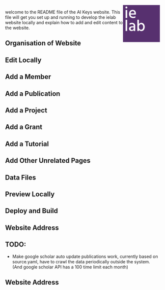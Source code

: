 <img src="images/logos/ielab-page001.png" width="120px" height="120px" style="float: right;">

welcome to the README file of the AI Keys website. This file will get you set up and running to develop the ielab website locally and explain how to add and edit content to the website.

## Organisation of Website

## Edit Locally

## Add a Member

## Add a Publication

## Add a Project

## Add a Grant

## Add a Tutorial

## Add Other Unrelated Pages

## Data Files

## Preview Locally

## Deploy and Build

## Website Address

## TODO:
- Make google scholar auto update publications work, currently based on source.yaml, have to crawl the data periodically outside the system. (And google scholar API has a 100 time limit each month)

## Website Address


